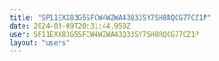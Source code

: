 ```yaml
---
title: "SP11EXX83G5SFCW4WZWA43Q33SY7SH8RQCG77CZ1P"
date: 2024-03-09T20:31:44.950Z
user: SP11EXX83G5SFCW4WZWA43Q33SY7SH8RQCG77CZ1P
layout: "users"
---
```

    